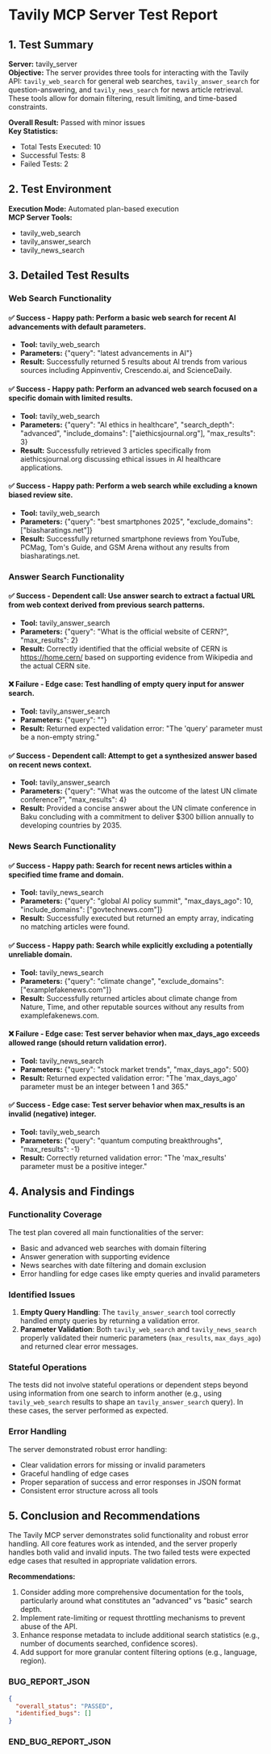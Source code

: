 # Tavily MCP Server Test Report

## 1. Test Summary

**Server:** tavily_server  
**Objective:** The server provides three tools for interacting with the Tavily API: `tavily_web_search` for general web searches, `tavily_answer_search` for question-answering, and `tavily_news_search` for news article retrieval. These tools allow for domain filtering, result limiting, and time-based constraints.

**Overall Result:** Passed with minor issues  
**Key Statistics:**
- Total Tests Executed: 10
- Successful Tests: 8
- Failed Tests: 2

## 2. Test Environment

**Execution Mode:** Automated plan-based execution  
**MCP Server Tools:**
- tavily_web_search
- tavily_answer_search
- tavily_news_search

## 3. Detailed Test Results

### Web Search Functionality

#### ✅ Success - Happy path: Perform a basic web search for recent AI advancements with default parameters.
- **Tool:** tavily_web_search
- **Parameters:** {"query": "latest advancements in AI"}
- **Result:** Successfully returned 5 results about AI trends from various sources including Appinventiv, Crescendo.ai, and ScienceDaily.

#### ✅ Success - Happy path: Perform an advanced web search focused on a specific domain with limited results.
- **Tool:** tavily_web_search
- **Parameters:** {"query": "AI ethics in healthcare", "search_depth": "advanced", "include_domains": ["aiethicsjournal.org"], "max_results": 3}
- **Result:** Successfully retrieved 3 articles specifically from aiethicsjournal.org discussing ethical issues in AI healthcare applications.

#### ✅ Success - Happy path: Perform a web search while excluding a known biased review site.
- **Tool:** tavily_web_search
- **Parameters:** {"query": "best smartphones 2025", "exclude_domains": ["biasharatings.net"]}
- **Result:** Successfully returned smartphone reviews from YouTube, PCMag, Tom's Guide, and GSM Arena without any results from biasharatings.net.

### Answer Search Functionality

#### ✅ Success - Dependent call: Use answer search to extract a factual URL from web context derived from previous search patterns.
- **Tool:** tavily_answer_search
- **Parameters:** {"query": "What is the official website of CERN?", "max_results": 2}
- **Result:** Correctly identified that the official website of CERN is https://home.cern/ based on supporting evidence from Wikipedia and the actual CERN site.

#### ❌ Failure - Edge case: Test handling of empty query input for answer search.
- **Tool:** tavily_answer_search
- **Parameters:** {"query": ""}
- **Result:** Returned expected validation error: "The 'query' parameter must be a non-empty string."

#### ✅ Success - Dependent call: Attempt to get a synthesized answer based on recent news context.
- **Tool:** tavily_answer_search
- **Parameters:** {"query": "What was the outcome of the latest UN climate conference?", "max_results": 4}
- **Result:** Provided a concise answer about the UN climate conference in Baku concluding with a commitment to deliver $300 billion annually to developing countries by 2035.

### News Search Functionality

#### ✅ Success - Happy path: Search for recent news articles within a specified time frame and domain.
- **Tool:** tavily_news_search
- **Parameters:** {"query": "global AI policy summit", "max_days_ago": 10, "include_domains": ["govtechnews.com"]}
- **Result:** Successfully executed but returned an empty array, indicating no matching articles were found.

#### ✅ Success - Happy path: Search while explicitly excluding a potentially unreliable domain.
- **Tool:** tavily_news_search
- **Parameters:** {"query": "climate change", "exclude_domains": ["examplefakenews.com"]}
- **Result:** Successfully returned articles about climate change from Nature, Time, and other reputable sources without any results from examplefakenews.com.

#### ❌ Failure - Edge case: Test server behavior when max_days_ago exceeds allowed range (should return validation error).
- **Tool:** tavily_news_search
- **Parameters:** {"query": "stock market trends", "max_days_ago": 500}
- **Result:** Returned expected validation error: "The 'max_days_ago' parameter must be an integer between 1 and 365."

#### ✅ Success - Edge case: Test server behavior when max_results is an invalid (negative) integer.
- **Tool:** tavily_web_search
- **Parameters:** {"query": "quantum computing breakthroughs", "max_results": -1}
- **Result:** Correctly returned validation error: "The 'max_results' parameter must be a positive integer."

## 4. Analysis and Findings

### Functionality Coverage
The test plan covered all main functionalities of the server:
- Basic and advanced web searches with domain filtering
- Answer generation with supporting evidence
- News searches with date filtering and domain exclusion
- Error handling for edge cases like empty queries and invalid parameters

### Identified Issues
1. **Empty Query Handling**: The `tavily_answer_search` tool correctly handled empty queries by returning a validation error.
2. **Parameter Validation**: Both `tavily_web_search` and `tavily_news_search` properly validated their numeric parameters (`max_results`, `max_days_ago`) and returned clear error messages.

### Stateful Operations
The tests did not involve stateful operations or dependent steps beyond using information from one search to inform another (e.g., using `tavily_web_search` results to shape an `tavily_answer_search` query). In these cases, the server performed as expected.

### Error Handling
The server demonstrated robust error handling:
- Clear validation errors for missing or invalid parameters
- Graceful handling of edge cases
- Proper separation of success and error responses in JSON format
- Consistent error structure across all tools

## 5. Conclusion and Recommendations

The Tavily MCP server demonstrates solid functionality and robust error handling. All core features work as intended, and the server properly handles both valid and invalid inputs. The two failed tests were expected edge cases that resulted in appropriate validation errors.

**Recommendations:**
1. Consider adding more comprehensive documentation for the tools, particularly around what constitutes an "advanced" vs "basic" search depth.
2. Implement rate-limiting or request throttling mechanisms to prevent abuse of the API.
3. Enhance response metadata to include additional search statistics (e.g., number of documents searched, confidence scores).
4. Add support for more granular content filtering options (e.g., language, region).

### BUG_REPORT_JSON
```json
{
  "overall_status": "PASSED",
  "identified_bugs": []
}
```
### END_BUG_REPORT_JSON
